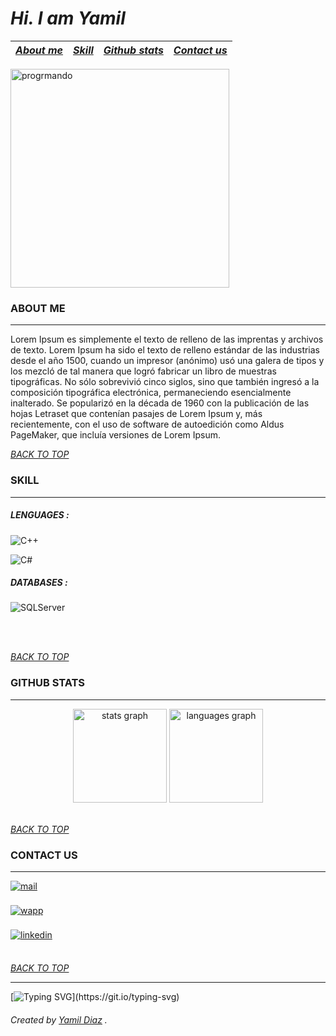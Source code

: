 # _**Hi. I am Yamil**_

| [ _About me_ ](#about-me) | [ _Skill_ ](#skill) | [ _Github stats_ ](#github-stats) | [ _Contact us_ ](#contact-us) |
| ------------------------- | ------------------- | --------------------------------- | ----------------------------- |

<img src="https://miro.medium.com/v2/resize:fit:2000/1*IRFhWNqusUWbTsB1hQXhrQ.gif" height="350" align="center" alt="progrmando">


### **ABOUT ME**

---

Lorem Ipsum es simplemente el texto de relleno de las imprentas y archivos de texto. Lorem Ipsum ha sido el texto de relleno estándar de las industrias desde el año 1500, cuando un impresor (anónimo) usó una galera de tipos y los mezcló de tal manera que logró fabricar un libro de muestras tipográficas. No sólo sobrevivió cinco siglos, sino que también ingresó a la composición tipográfica electrónica, permaneciendo esencialmente inalterado. Se popularizó en la década de 1960 con la publicación de las hojas Letraset que contenían pasajes de Lorem Ipsum y, más recientemente, con el uso de software de autoedición como Aldus PageMaker, que incluía versiones de Lorem Ipsum.


[_BACK TO TOP_](#hi-i-am-yamil)

### **SKILL**

---

##### _LENGUAGES_ :

![C++](https://img.shields.io/badge/C%2B%2B-blue?style=for-the-badge&logo=cplusplus&logoColor=%23FFFF)

![C#](https://img.shields.io/badge/c%23-purple.svg?style=for-the-badge&logo=csharp&logoColor=white)

##### _DATABASES_ :

![SQLServer](https://img.shields.io/badge/SQL%20Server-CC2927?style=for-the-badge&logo=&logoColor=white)

<!--
![JavaScript](https://img.shields.io/badge/javascript-%23323330.svg?style=for-the-badge&logo=javascript&logoColor=%23F7DF1E)

##### _FRAMEWORKS_ :

![.Net](https://img.shields.io/badge/.NET-5C2D91?style=for-the-badge&logo=.net&logoColor=white)

![React](https://img.shields.io/badge/react-%2320232a.svg?style=for-the-badge&logo=react&logoColor=%2361DAFB)

![NodeJS](https://img.shields.io/badge/node.js-6DA55F?style=for-the-badge&logo=node.js&logoColor=white)


##### _DESING_ :

![HTML5](https://img.shields.io/badge/html5-%23E34F26.svg?style=for-the-badge&logo=html5&logoColor=white)

![CSS3](https://img.shields.io/badge/css3-%231572B6.svg?style=for-the-badge&logo=css3&logoColor=white)

![Figma](https://img.shields.io/badge/figma-%23F24E1E.svg?style=for-the-badge&logo=figma&logoColor=white)
-->
<br><br>

[_BACK TO TOP_](#hi-i-am-yamil)

### **GITHUB STATS**

---

<div align="center">
  <img src="https://github-readme-stats.vercel.app/api?username=YamilGastonDiaz&hide_title=false&hide_rank=false&show_icons=true&include_all_commits=true&count_private=true&disable_animations=false&theme=dark&locale=en&hide_border=false" height="150" alt="stats graph"  />

  <img src="https://github-readme-stats.vercel.app/api/top-langs?username=YamilGastonDiaz&locale=en&hide_title=false&layout=compact&card_width=320&langs_count=5&theme=dark&hide_border=false" height="150" alt="languages graph"  />
</div>
<br>

[_BACK TO TOP_](#hi-i-am-yamil)

### **CONTACT US**

---

<a href= "mailto:yamiil.gaston.diaz@gmail.com" target="_blank">
  <img src="https://img.shields.io/badge/gmail:  YAMIL DIAZ-%23EA4335.svg?style=for-the-badge&logo=gmail&logoColor=white" alt=mail style="margin-bottom: 5px;" />
</a>
<br><br>
<a href="https://api.whatsapp.com/send?phone=+543885844510&text=hola">
  <img src="https://img.shields.io/badge/whatsapp: YAMIL DIAZ-%2325D366?style=for-the-badge&logo=WhatsApp&logoColor=%23FFFF" alt=wapp style="margin-bottom: 5px;"/>
</a>
<br><br>
<a href="https://www.linkedin.com/in/yamil-gaston-diaz/" target="\_blank">
  <img src="https://img.shields.io/badge/linkedin: YAMIL DIAZ-%2300acee.svg?color=405DE6&style=for-the-badge&logo=linkedin&logoColor=white" alt=linkedin style="margin-bottom: 5px;"/>
</a>
<br><br>

[_BACK TO TOP_](#hi-i-am-yamil)

---
[![Typing SVG](https://readme-typing-svg.demolab.com?font=Fira+Code&weight=100&size=35&pause=1000&color=06D001&vCenter=true&width=435&lines=Thanks+for+stopping+by.;+Cheers!)](https://git.io/typing-svg)

###### Created by [Yamil Diaz](#hi-i-am-yamil) .
